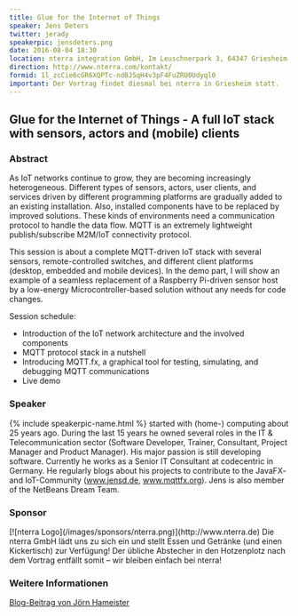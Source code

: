 ```yaml
---
title: Glue for the Internet of Things
speaker: Jens Deters
twitter: jerady
speakerpic: jensdeters.png
date: 2016-08-04 18:30
location: nterra integration GmbH, Im Leuschnerpark 3, 64347 Griesheim
direction: http://www.nterra.com/kontakt/
formid: 1l_zcCie6cGR6XQPTc-ndBJ5qH4v3pF4FuZRU0Udyql0
important: Der Vortrag findet diesmal bei nterra in Griesheim statt.
---
```


## Glue for the Internet of Things - A full IoT stack with sensors, actors and (mobile) clients

### Abstract

As IoT networks continue to grow, they are becoming increasingly heterogeneous. Different types of sensors, actors, user clients, and services driven by different programming platforms are gradually added to an existing installation. Also, installed components have to be replaced by improved solutions.
These kinds of environments need a communication protocol to handle the data flow. MQTT is an extremely lightweight publish/subscribe M2M/IoT connectivity protocol. 

This session is about a complete MQTT-driven IoT stack with several sensors, remote-controlled switches, and different client platforms (desktop, embedded and mobile devices). 
In the demo part, I will show an example of a seamless replacement of a Raspberry Pi-driven sensor host by a low-energy Microcontroller-based solution without any needs for code changes.

Session schedule:  
<ul>
<li>Introduction of the IoT network architecture and the involved components</li>
<li>MQTT protocol stack in a nutshell</li>
<li>Introducing MQTT.fx, a graphical tool for testing, simulating, and debugging MQTT communications</li>
<li>Live demo</li>
</ul>  

### Speaker

{% include speakerpic-name.html %} started with (home-) computing about 25 years ago. During the last 15 years he owned several roles in the IT & Telecommunication sector (Software Developer, Trainer, Consultant, Project Manager and Product Manager). His major passion is still developing software. Currently he works as a Senior IT Consultant at codecentric in Germany. He regularly blogs about his projects to contribute to the JavaFX- and IoT-Community (www.jensd.de, www.mqttfx.org). Jens is also member of the NetBeans Dream Team.

### Sponsor

<div style="clear: both;"></div>
[![nterra Logo](/images/sponsors/nterra.png)](http://www.nterra.de)
Die nterra GmbH lädt uns zu sich ein und stellt Essen und Getränke (und einen Kickertisch) zur Verfügung! Der übliche Abstecher in den Hotzenplotz nach dem Vortrag entfällt somit – wir bleiben einfach bei nterra!

### Weitere Informationen

[Blog-Beitrag von Jörn Hameister](http://www.hameister.org/Blog/?p=4958)
